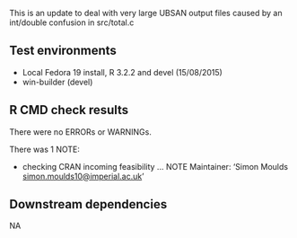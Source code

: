 This is an update to deal with very large UBSAN output files caused by an int/double confusion in src/total.c

## Test environments
* Local Fedora 19 install, R 3.2.2 and devel (15/08/2015)
* win-builder (devel)

## R CMD check results
There were no ERRORs or WARNINGs.

There was 1 NOTE:

* checking CRAN incoming feasibility ... NOTE
Maintainer: ‘Simon Moulds <simon.moulds10@imperial.ac.uk>’

## Downstream dependencies
NA
